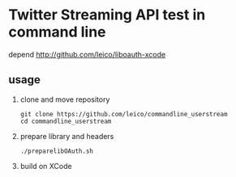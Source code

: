 Twitter Streaming API test in command line
==========

depend
http://github.com/leico/liboauth-xcode

usage
-----
1. clone and move repository

    ```
    git clone https://github.com/leico/commandline_userstream
    cd commandline_userstream
    ```
1. prepare library and headers

    ```
    ./preparelibOAuth.sh
    ```

1. build on XCode

